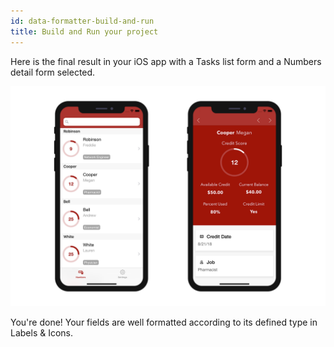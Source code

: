 ```yaml
---
id: data-formatter-build-and-run
title: Build and Run your project
---
```


Here is the final result in your iOS app with a Tasks list form and a Numbers detail form selected.

![Result data formatter iphone](assets/data-formatter/result-data-formatter-iphone.png)

You're done! Your fields are well formatted according to its defined type in Labels & Icons.